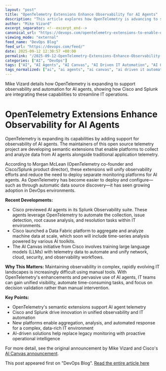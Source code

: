 ```yaml
---
layout: "post"
title: "OpenTelemetry Extensions Enhance Observability for AI Agents"
description: "This article explores how OpenTelemetry is advancing to support observability for AI agents, with the goal of unifying telemetry data collection across applications and intelligent automation. It highlights innovations by Cisco and Splunk, including new extensions, the automation potential for IT operations, and the integration of AI models with telemetry platforms."
author: "Mike Vizard"
excerpt_separator: <!--excerpt_end-->
canonical_url: "https://devops.com/opentelemetry-extensions-to-enable-observability-of-ai-agents/?utm_source=rss&utm_medium=rss&utm_campaign=opentelemetry-extensions-to-enable-observability-of-ai-agents"
viewing_mode: "external"
feed_name: "DevOps Blog"
feed_url: "https://devops.com/feed/"
date: 2025-09-12 12:30:57 +00:00
permalink: "/2025-09-12-OpenTelemetry-Extensions-Enhance-Observability-for-AI-Agents.html"
categories: ["AI", "DevOps"]
tags: ["AI", "AI Agents", "AI Canvas", "AI Driven IT Automation", "AI Observability", "Cisco", "Cloud Monitoring", "Data Fabric", "DevOps", "DevOps Observability", "IT Automation", "LLM Telemetry", "Network Monitoring", "Observability", "OpenTelemetry", "OpenTelemetry Semantic Extensions", "Posts", "Root Cause Analysis", "Semantic Extensions", "Social Facebook", "Social LinkedIn", "Social X", "Splunk", "Telemetry Collection", "Telemetry Data", "Time Series Analysis", "Time Series Data Analysis"]
tags_normalized: ["ai", "ai agents", "ai canvas", "ai driven it automation", "ai observability", "cisco", "cloud monitoring", "data fabric", "devops", "devops observability", "it automation", "llm telemetry", "network monitoring", "observability", "opentelemetry", "opentelemetry semantic extensions", "posts", "root cause analysis", "semantic extensions", "social facebook", "social linkedin", "social x", "splunk", "telemetry collection", "telemetry data", "time series analysis", "time series data analysis"]
---
```


Mike Vizard details how OpenTelemetry is expanding to support observability and automation for AI agents, showing how Cisco and Splunk are integrating these capabilities to streamline IT operations.<!--excerpt_end-->

# OpenTelemetry Extensions Enhance Observability for AI Agents

OpenTelemetry is expanding its capabilities by adding support for observability of AI agents. The maintainers of this open source telemetry project are developing semantic extensions that enable platforms to collect and analyze data from AI agents alongside traditional application telemetry.

According to Morgan McLean (OpenTelemetry co-founder and Cisco/Splunk product director), these extensions will unify observability efforts and reduce the need to deploy separate monitoring platforms for AI agents. As OpenTelemetry has become easier to deploy and configure—such as through automatic data source discovery—it has seen growing adoption in DevOps environments.

**Recent Developments:**

- Cisco previewed AI agents in its Splunk Observability suite. These agents leverage OpenTelemetry to automate the collection, issue detection, root cause analysis, and resolution tasks within IT environments.
- Cisco launched a Data Fabric platform to aggregate and analyze machine data at scale, which soon will include time-series analysis powered by various AI toolkits.
- The AI Canvas initiative from Cisco involves training large language models (LLMs) with telemetry data to automate and unify network, cloud, security, and observability workflows.

**Why This Matters:**
Maintaining observability in complex, rapidly evolving IT landscapes is increasingly difficult using manual tools. With OpenTelemetry's enhancements and pervasive use of AI agents, IT teams can gain unified visibility, automate time-consuming tasks, and focus on decision validation rather than manual intervention.

**Key Points:**

- OpenTelemetry's semantic extensions support AI agent telemetry
- Cisco and Splunk drive innovation in unified observability and IT automation
- New platforms enable aggregation, analysis, and automated response for a complex, data-rich IT environment
- AI-driven solutions help replace legacy monitoring with proactive operational intelligence

For more detail, see the original announcement by Mike Vizard and Cisco's [AI Canvas announcement](https://blogs.cisco.com/news/welcome-to-the-agentic-era-humans-agents-achieving-more-together).

This post appeared first on "DevOps Blog". [Read the entire article here](https://devops.com/opentelemetry-extensions-to-enable-observability-of-ai-agents/?utm_source=rss&utm_medium=rss&utm_campaign=opentelemetry-extensions-to-enable-observability-of-ai-agents)
